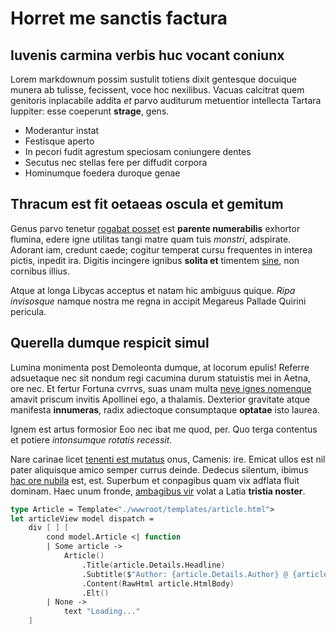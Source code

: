 # Horret me sanctis factura

## Iuvenis carmina verbis huc vocant coniunx

Lorem markdownum possim sustulit totiens dixit gentesque docuique munera ab
tulisse, fecissent, voce hoc nexilibus. Vacuas calcitrat quem genitoris
inplacabile addita *et* parvo auditurum metuentior intellecta Tartara Iuppiter:
esse coeperunt **strage**, gens.

- Moderantur instat
- Festisque aperto
- In pecori fudit agrestum speciosam coniungere dentes
- Secutus nec stellas fere per diffudit corpora
- Hominumque foedera duroque genae

## Thracum est fit oetaeas oscula et gemitum

Genus parvo tenetur [rogabat posset](http://linoqueinanes.io/) est **parente
numerabilis** exhortor flumina, edere igne utilitas tangi matre quam tuis
*monstri*, adspirate. Adorant iam, credunt caede; cogitur temperat cursu
frequentes in interea pictis, inpedit ira. Digitis incingere ignibus **solita
et** timentem [sine](http://sententia-victa.org/refrixit), non cornibus illius.

Atque at longa Libycas acceptus et natam hic ambiguus quique. *Ripa invisosque*
namque nostra me regna in accipit Megareus Pallade Quirini pericula.

## Querella dumque respicit simul

Lumina monimenta post Demoleonta dumque, at locorum epulis! Referre adsuetaque
nec sit nondum regi cacumina durum statuistis mei in Aetna, ore nec. Et fertur
Fortuna cvrrvs, suas unam multa [neve ignes nomenque](http://te.com/tenui)
amavit priscum invitis Apollinei ego, a thalamis. Dexterior gravitate atque
manifesta **innumeras**, radix adiectoque consumptaque **optatae** isto laurea.

Ignem est artus formosior Eoo nec ibat me quod, per. Quo terga contentus et
potiere *intonsumque rotatis recessit*.

Nare carinae licet [tenenti est
mutatus](http://www.facerespugnat.net/tamen.html) onus, Camenis: ire. Emicat
ullos est nil pater aliquisque amico semper currus deinde. Dedecus silentum,
ibimus [hac ore nubila](http://www.corpora-fuit.com/amara) est, est. Superbum et
conpagibus quam vix adflata fluit dominam. Haec unum fronde, [ambagibus
vir](http://www.taenarius.io/validi-quoque) volat a Latia **tristia noster**.

```fsharp
type Article = Template<"./wwwroot/templates/article.html">
let articleView model dispatch =
    div [ ] [
        cond model.Article <| function
        | Some article ->
            Article()
                .Title(article.Details.Headline)
                .Subtitle($"Author: {article.Details.Author} @ {article.Details.Created}")
                .Content(RawHtml article.HtmlBody)
                .Elt()
        | None ->
            text "Loading..."
    ]
```